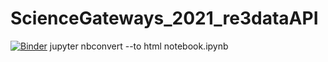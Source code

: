 # ScienceGateways_2021_re3dataAPI
[![Binder](https://mybinder.org/badge_logo.svg)](https://mybinder.org/v2/gh/napattack/ScienceGateways_2021_re3dataAPI/HEAD)
jupyter nbconvert --to html notebook.ipynb  
